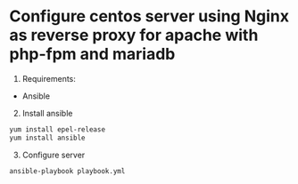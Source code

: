 # Configure centos server using Nginx as reverse proxy for apache with php-fpm and mariadb

1. Requirements:

- Ansible

2. Install ansible

```sh
yum install epel-release
yum install ansible
```

3. Configure server

```sh
ansible-playbook playbook.yml
```
